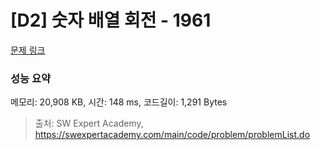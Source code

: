 # [D2] 숫자 배열 회전 - 1961 

[문제 링크](https://swexpertacademy.com/main/code/problem/problemDetail.do?contestProbId=AV5Pq-OKAVYDFAUq) 

### 성능 요약

메모리: 20,908 KB, 시간: 148 ms, 코드길이: 1,291 Bytes



> 출처: SW Expert Academy, https://swexpertacademy.com/main/code/problem/problemList.do
